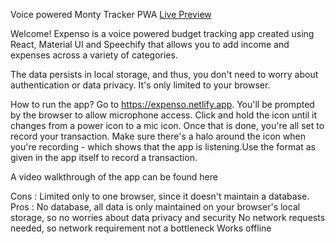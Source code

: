 Voice powered Monty Tracker PWA
[Live Preview](https://trackcoin.netlify.app/)

Welcome! Expenso is a voice powered budget tracking app created using React, Material UI and Speechify that allows you to add income and expenses across a variety of categories.

The data persists in local storage, and thus, you don't need to worry about authentication or data privacy. It's only limited to your browser.

How to run the app?
Go to https://expenso.netlify.app. You'll be prompted by the browser to allow microphone access. Click and hold the icon until it changes from a power icon to a mic icon. Once that is done, you're all set to record your transaction. Make sure there's a halo around the icon when you're recording - which shows that the app is listening.Use the format as given in the app itself to record a transaction.

A video walkthrough of the app can be found here

Cons :
Limited only to one browser, since it doesn't maintain a database.
Pros :
No database, all data is only maintained on your browser's local storage, so no worries about data privacy and security
No network requests needed, so network requirement not a bottleneck
Works offline
